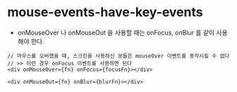 # mouse-events-have-key-events
- onMouseOver 나 onMouseOut 을 사용할 때는 onFocus, onBlur 를 같이 사용해야 한다.
```tsx
// 마우스를 오버했을 때, 스크린을 사용하신 분들은 mouseOver 이벤트를 동작시킬 수 없다
// >> 이런 경우 onFocus 이벤트를 사용하면 된다
<div onMouseOver={fn} onFocus={focusFn}></div>

<div onMouseOut={fn} onBlur={blurFn}></div>
```